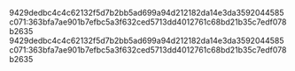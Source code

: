 
9429dedbc4c4c62132f5d7b2bb5ad699a94d212182da14e3da3592044585c071:363bfa7ae901b7efbc5a3f632ced5713dd4012761c68bd21b35c7edf078b2635
9429dedbc4c4c62132f5d7b2bb5ad699a94d212182da14e3da3592044585c071:363bfa7ae901b7efbc5a3f632ced5713dd4012761c68bd21b35c7edf078b2635
